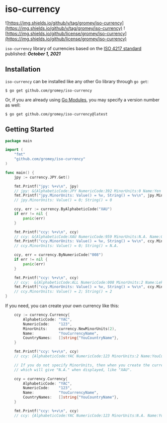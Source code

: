 # iso-currency

![https://img.shields.io/github/v/tag/gromey/iso-currency](https://img.shields.io/github/v/tag/gromey/iso-currency)
![https://img.shields.io/github/license/gromey/iso-currency](https://img.shields.io/github/license/gromey/iso-currency)

`iso-currency` library of currencies based on the [ISO 4217 standard](https://www.iso.org/iso-4217-currency-codes.html)
published: ***October 1, 2021***

## Installation

`iso-currency` can be installed like any other Go library through `go get`:

```console
$ go get github.com/gromey/iso-currency
```

Or, if you are already using
[Go Modules](https://github.com/golang/go/wiki/Modules), you may specify a version number as well:

```console
$ go get github.com/gromey/iso-currency@latest
```

## Getting Started

```go
package main

import (
	"fmt"
	"github.com/gromey/iso-currency"
)

func main() {
	jpy := currency.JPY.Get()

	fmt.Printf("jpy: %+v\n", jpy)
	// jpy: &{AlphabeticCode:JPY NumericCode:392 MinorUnits:0 Name:Yen CountryNames:[JAPAN]}
	fmt.Printf("jpy.MinorUnits: Value() = %v, String() = %v\n", jpy.MinorUnits.Value(), jpy.MinorUnits.String())
	// jpy.MinorUnits: Value() = 0; String() = 0

	ccy, err := currency.ByAlphabeticCode("XAU")
	if err != nil {
		panic(err)
	}

	fmt.Printf("ccy: %+v\n", ccy)
	// ccy: &{AlphabeticCode:XAU NumericCode:959 MinorUnits:N.A. Name:Gold CountryNames:[ZZ08_Gold]}
	fmt.Printf("ccy.MinorUnits: Value() = %v, String() = %v\n", ccy.MinorUnits.Value(), ccy.MinorUnits.String())
	// ccy.MinorUnits: Value() = 0; String() = N.A.

	ccy, err = currency.ByNumericCode("008")
	if err != nil {
		panic(err)
	}

	fmt.Printf("ccy: %+v\n", ccy)
	// ccy:  &{AlphabeticCode:ALL NumericCode:008 MinorUnits:2 Name:Lek CountryNames:[ALBANIA]}
	fmt.Printf("ccy.MinorUnits: Value() = %v, String() = %v\n", ccy.MinorUnits.Value(), ccy.MinorUnits.String())
	// ccy.MinorUnits: Value() = 2; String() = 2
}
```

If you need, you can create your own currency like this:

```go
	ccy := currency.Currency{
		AlphabeticCode: "YAC",
		NumericCode:    "123",
		MinorUnits:     currency.NewMinorUnits(2),
		Name:           "YouCurrencyName",
		CountryNames:   []string{"YouCountryName"},
	}

	fmt.Printf("ccy: %+v\n", ccy)
	// ccy: {AlphabeticCode:YAC NumericCode:123 MinorUnits:2 Name:YouCurrencyName CountryNames:[YouCountryName]}

	// If you do not specify MinorUnits, then when you create the currency, a default value will be assigned,
	// which will give "N.A." when displayed, like "XAU".

	ccy = currency.Currency{
		AlphabeticCode: "YAC",
		NumericCode:    "123",
		Name:           "YouCurrencyName",
		CountryNames:   []string{"YouCountryName"},
	}

	fmt.Printf("ccy: %+v\n", ccy)
	// ccy: {AlphabeticCode:YAC NumericCode:123 MinorUnits:N.A. Name:YouCurrencyName CountryNames:[YouCountryName]}
```